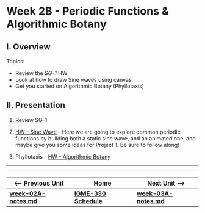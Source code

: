 # Week 2B - Periodic Functions & Algorithmic Botany

## I. Overview
Topics:
- Review the *SG-1* HW
- Look at how to draw Sine waves using canvas
- Get you started on Algorithmic Botany (Phyllotaxis)

## II. Presentation

1. Review SG-1
  
2. [HW - Sine Wave](https://github.com/tonethar/IGME-330-Master/blob/master/notes/HW-sine-wave.md) - Here we are going to explore common periodic functions by building both a static sine wave, and an animated one, and maybe give you some ideas for Project 1. Be sure to follow along!

3. Phyllotaxis - [HW - Algorithmic Botany](https://github.com/tonethar/IGME-330-Master/blob/master/notes/HW-algorithmic-botany.md)


<hr><hr>

| <-- Previous Unit | Home | Next Unit -->
| --- | --- | --- 
| [**week-02A-notes.md**](week-02A-notes.md)     |  [**IGME-330 Schedule**](../schedule.md) | [**week-03A-notes.md**](week-03A-notes.md)
